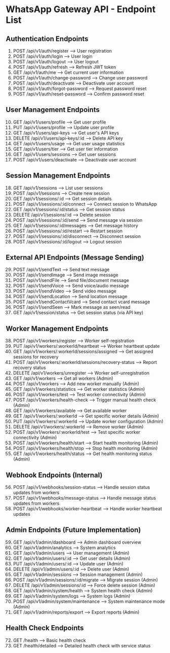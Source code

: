 # WhatsApp Gateway API - Endpoint List

## Authentication Endpoints

1. POST /api/v1/auth/register --> User registration
2. POST /api/v1/auth/login --> User login
3. POST /api/v1/auth/logout --> User logout
4. POST /api/v1/auth/refresh --> Refresh JWT token
5. GET /api/v1/auth/me --> Get current user information
6. POST /api/v1/auth/change-password --> Change user password
7. POST /api/v1/auth/deactivate --> Deactivate user account
8. POST /api/v1/auth/forgot-password --> Request password reset
9. POST /api/v1/auth/reset-password --> Confirm password reset

## User Management Endpoints

10. GET /api/v1/users/profile --> Get user profile
11. PUT /api/v1/users/profile --> Update user profile
12. GET /api/v1/users/api-keys --> Get user's API keys
13. DELETE /api/v1/users/api-keys/:id --> Delete API key
14. GET /api/v1/users/usage --> Get user usage statistics
15. GET /api/v1/users/tier --> Get user tier information
16. GET /api/v1/users/sessions --> Get user sessions
17. POST /api/v1/users/deactivate --> Deactivate user account

## Session Management Endpoints

18. GET /api/v1/sessions --> List user sessions
19. POST /api/v1/sessions --> Create new session
20. GET /api/v1/sessions/:id --> Get session details
21. POST /api/v1/sessions/:id/connect --> Connect session to WhatsApp
22. GET /api/v1/sessions/:id/status --> Get session status
23. DELETE /api/v1/sessions/:id --> Delete session
24. POST /api/v1/sessions/:id/send --> Send message via session
25. GET /api/v1/sessions/:id/messages --> Get message history
26. POST /api/v1/sessions/:id/restart --> Restart session
27. POST /api/v1/sessions/:id/disconnect --> Disconnect session
28. POST /api/v1/sessions/:id/logout --> Logout session

## External API Endpoints (Message Sending)

29. POST /api/v1/sendText --> Send text message
30. POST /api/v1/sendImage --> Send image message
31. POST /api/v1/sendFile --> Send file/document message
32. POST /api/v1/sendVoice --> Send voice/audio message
33. POST /api/v1/sendVideo --> Send video message
34. POST /api/v1/sendLocation --> Send location message
35. POST /api/v1/sendContactVcard --> Send contact vcard message
36. POST /api/v1/sendSeen --> Mark message as seen/read
37. GET /api/v1/session/status --> Get session status (via API key)

## Worker Management Endpoints

38. POST /api/v1/workers/register --> Worker self-registration
39. PUT /api/v1/workers/:workerId/heartbeat --> Worker heartbeat update
40. GET /api/v1/workers/:workerId/sessions/assigned --> Get assigned sessions for recovery
41. POST /api/v1/workers/:workerId/sessions/recovery-status --> Report recovery status
42. DELETE /api/v1/workers/unregister --> Worker self-unregistration
43. GET /api/v1/workers --> Get all workers (Admin)
44. POST /api/v1/workers --> Add new worker manually (Admin)
45. GET /api/v1/workers/statistics --> Get worker statistics (Admin)
46. POST /api/v1/workers/test --> Test worker connectivity (Admin)
47. POST /api/v1/workers/health-check --> Trigger manual health check (Admin)
48. GET /api/v1/workers/available --> Get available worker
49. GET /api/v1/workers/:workerId --> Get specific worker details (Admin)
50. PUT /api/v1/workers/:workerId --> Update worker configuration (Admin)
51. DELETE /api/v1/workers/:workerId --> Remove worker (Admin)
52. POST /api/v1/workers/:workerId/test --> Test specific worker connectivity (Admin)
53. POST /api/v1/workers/health/start --> Start health monitoring (Admin)
54. POST /api/v1/workers/health/stop --> Stop health monitoring (Admin)
55. GET /api/v1/workers/health/status --> Get health monitoring status (Admin)

## Webhook Endpoints (Internal)

56. POST /api/v1/webhooks/session-status --> Handle session status updates from workers
57. POST /api/v1/webhooks/message-status --> Handle message status updates from workers
58. POST /api/v1/webhooks/worker-heartbeat --> Handle worker heartbeat updates

## Admin Endpoints (Future Implementation)

59. GET /api/v1/admin/dashboard --> Admin dashboard overview
60. GET /api/v1/admin/analytics --> System analytics
61. GET /api/v1/admin/users --> User management (Admin)
62. GET /api/v1/admin/users/:id --> Get user details (Admin)
63. PUT /api/v1/admin/users/:id --> Update user (Admin)
64. DELETE /api/v1/admin/users/:id --> Delete user (Admin)
65. GET /api/v1/admin/sessions --> Session management (Admin)
66. POST /api/v1/admin/sessions/:id/migrate --> Migrate session (Admin)
67. DELETE /api/v1/admin/sessions/:id --> Force delete session (Admin)
68. GET /api/v1/admin/system/health --> System health check (Admin)
69. GET /api/v1/admin/system/logs --> System logs (Admin)
70. POST /api/v1/admin/system/maintenance --> System maintenance mode (Admin)
71. GET /api/v1/admin/reports/export --> Export reports (Admin)

## Health Check Endpoints

72. GET /health --> Basic health check
73. GET /health/detailed --> Detailed health check with service status
